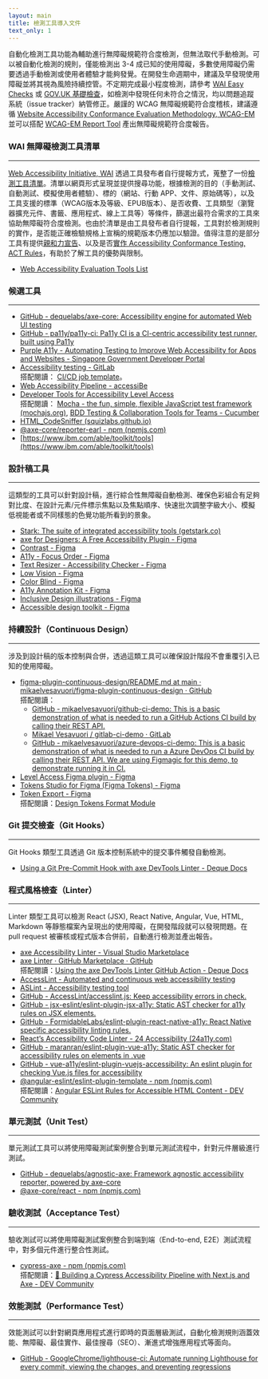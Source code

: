 ```yaml
---
layout: main
title: 檢測工具導入文件
text_only: 1
---
```


自動化檢測工具功能為輔助進行無障礙規範符合度檢測，但無法取代手動檢測。可以被自動化檢測的規則，僅能檢測出 3-4 成已知的使用障礙，多數使用障礙仍需要透過手動檢測或使用者體驗才能夠發覺。在開發生命週期中，建議及早發現使用障礙並將其視為風險持續控管。不定期完成最小程度檢測，請參考 [WAI Easy Checks](https://www.w3.org/WAI/test-evaluate/preliminary/) 或 [GOV.UK 基礎檢查](https://www.gov.uk/government/publications/doing-a-basic-accessibility-check-if-you-cant-do-a-detailed-one)，如檢測中發現任何未符合之情況，均以問題追蹤系統（issue tracker）納管修正。嚴謹的 WCAG 無障礙規範符合度稽核，建議遵循 [Website Accessibility Conformance Evaluation Methodology, WCAG-EM](https://www.w3.org/TR/WCAG-EM/) 並可以搭配 [WCAG-EM Report Tool](https://www.w3.org/WAI/eval/report-tool/) 產出無障礙規範符合度報告。

### WAI 無障礙檢測工具清單
---
[Web Accessibility Initiative, WAI](https://www.w3.org/WAI/) 透過工具發布者自行提報方式，蒐整了一份[檢測工具清單](https://www.w3.org/WAI/test-evaluate/tools/list/)。清單以網頁形式呈現並提供搜尋功能，根據檢測的目的（手動測試、自動測試、模擬使用者體驗）、標的（網站、行動 APP、文件、原始碼等），以及工具支援的標準（WCAG版本及等級、EPUB版本）、是否收費、工具類型（瀏覽器擴充元件、書籤、應用程式、線上工具等）等條件，篩選出最符合需求的工具來協助無障礙符合度檢測。也由於清單是由工具發布者自行提報，工具對於檢測規則的實作，是否能正確檢驗規格上宣稱的規範版本仍應加以驗證。值得注意的是部分工具有提供[親和力宣告](https://www.w3.org/WAI/planning/statements/)、以及是否[實作 Accessibility Conformance Testing, ACT Rules](https://www.w3.org/WAI/standards-guidelines/act/implementations/)，有助於了解工具的優勢與限制。

- [Web Accessibility Evaluation Tools List](https://www.w3.org/WAI/test-evaluate/tools/list/)

### 候選工具
---

- [GitHub \- dequelabs/axe-core: Accessibility engine for automated Web UI testing](https://github.com/dequelabs/axe-core)  
- [GitHub \- pa11y/pa11y-ci: Pa11y CI is a CI-centric accessibility test runner, built using Pa11y](https://github.com/pa11y/pa11y-ci)  
- [Purple A11y \- Automating Testing to Improve Web Accessibility for Apps and Websites - Singapore Government Developer Portal](https://www.developer.tech.gov.sg/products/categories/design/purple-a11y/overview.html)  
- [Accessibility testing - GitLab](https://docs.gitlab.com/ee/ci/testing/accessibility\_testing.html)  
  搭配閱讀： [CI/CD job template](https://gitlab.com/gitlab-org/gitlab/-/blob/master/lib/gitlab/ci/templates/Verify/Accessibility.gitlab-ci.yml)。   
- [Web Accessibility Pipeline - accessiBe](https://accessibe.com/accessflow/integrate)  
- [Developer Tools for Accessibility Level Access](https://www.levelaccess.com/developer-tools/)  
  搭配閱讀： [Mocha - the fun, simple, flexible JavaScript test framework (mochajs.org)](https://mochajs.org/), [BDD Testing & Collaboration Tools for Teams - Cucumber](https://cucumber.io/)
- [HTML_CodeSniffer (squizlabs.github.io)](https://squizlabs.github.io/HTML\_CodeSniffer/)  
- [@axe-core/reporter-earl - npm (npmjs.com)](https://www.npmjs.com/package/@axe-core/reporter-earl)  
- [https://www.ibm.com/able/toolkit/tools](https://www.ibm.com/able/toolkit/tools)

### 設計稿工具  
---
這類型的工具可以針對設計稿，進行綜合性無障礙自動檢測、確保色彩組合有足夠對比度、在設計元素/元件標示焦點以及焦點順序、快速批次調整字級大小、模擬低視能者或不同樣態的色覺功能所看到的景象。

- [Stark: The suite of integrated accessibility tools (getstark.co)](https://www.getstark.co/figma/)  
- [axe for Designers: A Free Accessibility Plugin - Figma](https://www.figma.com/community/plugin/1085612091163821851/axe-for-designers-a-free-accessibility-plugin)  
- [Contrast - Figma](https://www.figma.com/community/plugin/748533339900865323/contrast)  
- [A11y - Focus Order - Figma](https://www.figma.com/community/plugin/731310036968334777/a11y-focus-order)  
- [Text Resizer - Accessibility Checker - Figma](https://www.figma.com/community/plugin/892114953056389734/text-resizer-accessibility-checker)  
- [Low Vision - Figma](https://www.figma.com/community/plugin/940423402083252469/low-vision)  
- [Color Blind - Figma](https://www.figma.com/community/plugin/733343906244951586/color-blind)  
- [A11y Annotation Kit - Figma](https://www.figma.com/community/file/953682768192596304/a11y-annotation-kit)  
- [Inclusive Design illustrations - Figma](https://www.figma.com/community/file/946569165254852480/inclusive-design-illustrations)  
- [Accessible design toolkit - Figma](https://www.figma.com/community/file/1327037919540849715/accessible-design-toolkit)  

### 持續設計（Continuous Design）
---
涉及到設計稿的版本控制與合併，透過這類工具可以確保設計階段不會重覆引入已知的使用障礙。

- [figma-plugin-continuous-design/README.md at main · mikaelvesavuori/figma-plugin-continuous-design · GitHub](https://github.com/mikaelvesavuori/figma-plugin-continuous-design/blob/main/README.md)  
  搭配閱讀：  
  - [GitHub \- mikaelvesavuori/github-ci-demo: This is a basic demonstration of what is needed to run a GitHub Actions CI build by calling their REST API.](https://github.com/mikaelvesavuori/github-ci-demo)  
  - [Mikael Vesavuori / gitlab-ci-demo · GitLab](https://gitlab.com/mikaelvesavuori/gitlab-ci-demo)  
  - [GitHub \- mikaelvesavuori/azure-devops-ci-demo: This is a basic demonstration of what is needed to run a Azure DevOps CI build by calling their REST API. We are using Figmagic for this demo, to demonstrate running it in CI.](https://github.com/mikaelvesavuori/azure-devops-ci-demo)  
- [Level Access Figma plugin - Figma](https://www.figma.com/community/plugin/1268557036921715308/level-access-figma-plugin)       
- [Tokens Studio for Figma (Figma Tokens) - Figma](https://www.figma.com/community/plugin/843461159747178978/tokens-studio-for-figma-figma-tokens)  
- [Token Export - Figma](https://www.figma.com/community/plugin/1318612019979212772/token-export)  
  搭配閱讀：[Design Tokens Format Module](https://tr.designtokens.org/format/)

### Git 提交檢查（Git Hooks）
---
Git Hooks 類型工具透過 Git 版本控制系統中的提交事件觸發自動檢測。

- [Using a Git Pre-Commit Hook with axe DevTools Linter - Deque Docs](https://docs.deque.com/linter/4.0.0/en/axe-linter-git-pre-commit-hook)  

### 程式風格檢查（Linter）
---
Linter 類型工具可以檢測 React (JSX), React Native, Angular, Vue, HTML, Markdown 等靜態檔案內呈現出的使用障礙，在開發階段就可以發現問題。在 pull request 被審核或程式版本合併前，自動進行檢測並產出報告。

- [axe Accessibility Linter \- Visual Studio Marketplace](https://marketplace.visualstudio.com/items?itemName=deque-systems.vscode-axe-linter)  
- [axe Linter · GitHub Marketplace · GitHub](https://github.com/marketplace/axe-linter)  
  搭配閱讀：[Using the axe DevTools Linter GitHub Action - Deque Docs](https://docs.deque.com/linter/4.0.0/en/axe-linter-github-action)  
- [AccessLint \- Automated and continuous web accessibility testing](https://accesslint.com/)  
- [ASLint - Accessibility testing tool](https://aslint.org/)  
- [GitHub \- AccessLint/accesslint.js: Keep accessibility errors in check.](https://github.com/AccessLint/accesslint.js)  
- [GitHub \- jsx-eslint/eslint-plugin-jsx-a11y: Static AST checker for a11y rules on JSX elements.](https://github.com/jsx-eslint/eslint-plugin-jsx-a11y\#supported-rules)  
- [GitHub \- FormidableLabs/eslint-plugin-react-native-a11y: React Native specific accessibility linting rules.](https://github.com/FormidableLabs/eslint-plugin-react-native-a11y)  
- [React’s Accessibility Code Linter \- 24 Accessibility (24a11y.com)](https://www.24a11y.com/2017/reacts-accessibility-code-linter/)  
- [GitHub \- maranran/eslint-plugin-vue-a11y: Static AST checker for accessibility rules on elements in .vue](https://github.com/maranran/eslint-plugin-vue-a11y)     
- [GitHub \- vue-a11y/eslint-plugin-vuejs-accessibility: An eslint plugin for checking Vue.js files for accessibility](https://github.com/vue-a11y/eslint-plugin-vuejs-accessibility)  
- [@angular-eslint/eslint-plugin-template \- npm (npmjs.com)](https://www.npmjs.com/package/@angular-eslint/eslint-plugin-template)   
  搭配閱讀：[Angular ESLint Rules for Accessible HTML Content \- DEV Community](https://dev.to/angular/angular-eslint-rules-for-accessible-html-content-kf5)

### 單元測試（Unit Test）
---
單元測試工具可以將使用障礙測試案例整合到單元測試流程中，針對元件層級進行測試。

- [GitHub \- dequelabs/agnostic-axe: Framework agnostic accessibility reporter, powered by axe-core](https://github.com/dequelabs/agnostic-axe)  
- [@axe-core/react \- npm (npmjs.com)](https://www.npmjs.com/package/@axe-core/react)  
  

### 驗收測試（Acceptance Test）
---
驗收測試可以將使用障礙測試案例整合到端到端（End-to-end, E2E）測試流程中，對多個元件進行整合性測試。

- [cypress-axe \- npm (npmjs.com)](https://www.npmjs.com/package/cypress-axe)  
  搭配閱讀：[🚅 Building a Cypress Accessibility Pipeline with Next.js and Axe \- DEV Community](https://dev.to/lundjrl/building-a-cypress-accessibility-pipeline-with-nextjs-and-axe-5146)

### 效能測試（Performance Test）
---
效能測試可以針對網頁應用程式進行即時的頁面層級測試，自動化檢測規則涵蓋效能、無障礙、最佳實作、最佳搜尋（SEO）、漸進式增強應用程式等面向。  

- [GitHub \- GoogleChrome/lighthouse-ci: Automate running Lighthouse for every commit, viewing the changes, and preventing regressions](https://github.com/GoogleChrome/lighthouse-ci)  
  